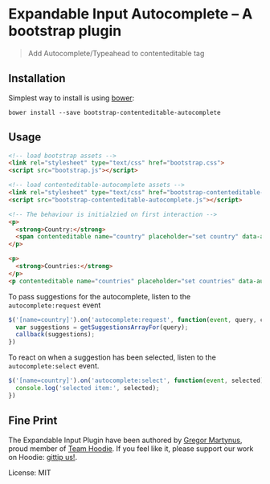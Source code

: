 Expandable Input Autocomplete – A bootstrap plugin
==================================================

> Add Autocomplete/Typeahead to contenteditable tag


Installation
------------

Simplest way to install is using [bower](http://bower.io/):

```
bower install --save bootstrap-contenteditable-autocomplete
```

Usage
-----

```html
<!-- load bootstrap assets -->
<link rel="stylesheet" type="text/css" href="bootstrap.css">
<script src="bootstrap.js"></script>

<!-- load contenteditable-autocomplete assets -->
<link rel="stylesheet" type="text/css" href="bootstrap-contenteditable-autocomplete.css">
<script src="bootstrap-contenteditable-autocomplete.js"></script>

<!-- The behaviour is initialzied on first interaction -->
<p>
  <strong>Country:</strong>
  <span contenteditable name="country" placeholder="set country" data-autocomplete-spy></span> |
</p>

<p>
  <strong>Countries:</strong>
</p>
<p contenteditable name="countries" placeholder="set countries" data-autocomplete-spy data-autocomplete-multiple></p>
```

To pass suggestions for the autocomplete, listen to the `autocomplete:request` event

```js
$('[name=country]').on('autocomplete:request', function(event, query, callback) {
  var suggestions = getSuggestionsArrayFor(query);
  callback(suggestions);
})
```

To react on when a suggestion has been selected, listen to the `autocomplete:select` event.

```js
$('[name=country]').on('autocomplete:select', function(event, selected) {
  console.log('selected item:', selected);
})
```


Fine Print
----------

The Expandable Input Plugin have been authored by [Gregor Martynus](https://github.com/gr2m),
proud member of [Team Hoodie](http://hood.ie/). If you feel like it, please support our work
on Hoodie: [gittip us!](https://www.gittip.com/hoodiehq/).

License: MIT
